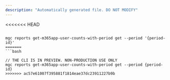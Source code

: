 ```yaml
---
description: "Automatically generated file. DO NOT MODIFY"
---
```


<<<<<<< HEAD
```cli

mgc reports get-m365app-user-counts-with-period get --period '{period-id}'
=======
```bash

// THE CLI IS IN PREVIEW. NON-PRODUCTION USE ONLY
mgc reports get-m365app-user-counts-with-period get --period {period-id}
>>>>>>> ac57e61007f395881f1814eae37dc23911227b9b

```